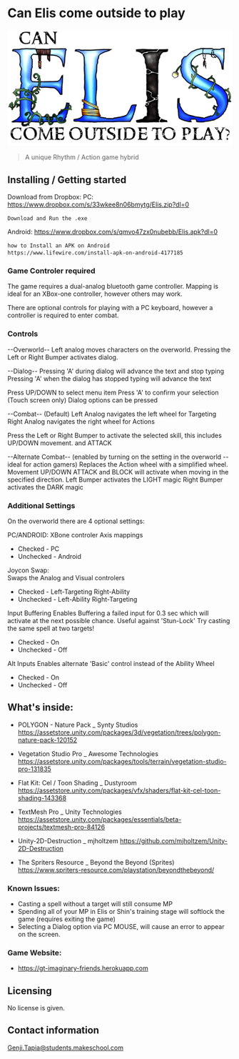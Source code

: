 # Can Elis come outside to play
![Logo of the project](https://github.com/Genji-MS/Game_Website_Heroku_version/blob/master/static/Logo_shiny_mid.png)

> A unique Rhythm / Action game hybrid


## Installing / Getting started

Download from Dropbox:
PC: https://www.dropbox.com/s/33wkee8n06bmytg/Elis.zip?dl=0
```
Download and Run the .exe
```

Android: https://www.dropbox.com/s/qmvo47zx0nubebb/Elis.apk?dl=0
```
how to Install an APK on Android
https://www.lifewire.com/install-apk-on-android-4177185
```

### Game Controler required
The game requires a dual-analog bluetooth game controller. 
Mapping is ideal for an XBox-one controller, however others may work.

There are optional controls for playing with a PC keyboard, however a controller is required to enter combat.

### Controls
--Overworld--
Left analog moves characters on the overworld.
Pressing the Left or Right Bumper activates dialog.

--Dialog--
Pressing 'A' during dialog will advance the text and stop typing
Pressing 'A' when the dialog has stopped typing will advance the text

Press UP/DOWN to select menu item
Press 'A' to confirm your selection
(Touch screen only)
Dialog options can be pressed

--Combat--
(Default)
Left Analog navigates the left wheel for Targeting 
Right Analog navigates the right wheel for Actions

Press the Left or Right Bumper to activate the selected skill, this includes UP/DOWN movement. and ATTACK

--Alternate Combat--
(enabled by turning on the setting in the overworld -- ideal for action gamers)
Replaces the Action wheel with a simplified wheel. Movement UP/DOWN ATTACK and BLOCK will activate when moving in the specified direction.
Left Bumper activates the LIGHT magic
Right Bumper activates the DARK magic

### Additional Settings
On the overworld there are 4 optional settings:

PC/ANDROID:
 XBone controler Axis mappings
- Checked - PC
- Unchecked - Android

Joycon Swap:  
 Swaps the Analog and Visual controlers 
- Checked - Left-Targeting Right-Ability
- Unchecked - Left-Ability Right-Targeting

Input Buffering
 Enables Buffering a failed input for 0.3 sec which will activate at the next possible chance. Useful against 'Stun-Lock'
 Try casting the same spell at two targets!
- Checked - On
- Unchecked - Off

Alt Inputs
 Enables alternate 'Basic' control instead of the Ability Wheel
- Checked - On
- Unchecked - Off

## What's inside:

- POLYGON - Nature Pack _ Synty Studios
  https://assetstore.unity.com/packages/3d/vegetation/trees/polygon-nature-pack-120152

- Vegetation Studio Pro _ Awesome Technologies
  https://assetstore.unity.com/packages/tools/terrain/vegetation-studio-pro-131835

- Flat Kit: Cel / Toon Shading _ Dustyroom
  https://assetstore.unity.com/packages/vfx/shaders/flat-kit-cel-toon-shading-143368

- TextMesh Pro _ Unity Technologies
  https://assetstore.unity.com/packages/essentials/beta-projects/textmesh-pro-84126

- Unity-2D-Destruction _ mjholtzem
  https://github.com/mjholtzem/Unity-2D-Destruction

- The Spriters Resource _ Beyond the Beyond (Sprites)
  https://www.spriters-resource.com/playstation/beyondthebeyond/

### Known Issues:

- Casting a spell without a target will still consume MP
- Spending all of your MP in Elis or Shin's training stage will softlock the game (requires exiting the game)
- Selecting a Dialog option via PC MOUSE, will cause an error to appear on the screen.

### Game Website:

- https://gt-imaginary-friends.herokuapp.com

## Licensing

No license is given.

## Contact information

Genji.Tapia@students.makeschool.com
